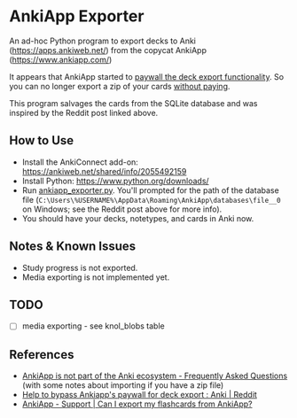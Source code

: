 # AnkiApp Exporter

An ad-hoc Python program to export decks to Anki (https://apps.ankiweb.net/) from the copycat AnkiApp (https://www.ankiapp.com/)

It appears that AnkiApp started to [paywall the deck export functionality](https://www.reddit.com/r/Anki/comments/ocbhry/help_to_bypass_ankiapps_paywall_for_deck_export/).
So you can no longer export a zip of your cards [without paying](https://www.ankiapp.com/support/solutions/ddcf01b0/can-i-export-my-flashcards-from-ankiapp-/).

This program salvages the cards from the SQLite database and was inspired by the Reddit post linked above.

## How to Use

- Install the AnkiConnect add-on: https://ankiweb.net/shared/info/2055492159
- Install Python: https://www.python.org/downloads/
- Run [ankiapp_exporter.py](ankiapp_exporter.py). You'll prompted for the path of the database file (`C:\Users\%USERNAME%\AppData\Roaming\AnkiApp\databases\file__0` on Windows; see the Reddit post above for more info).
- You should have your decks, notetypes, and cards in Anki now.

## Notes & Known Issues
- Study progress is not exported.
- Media exporting is not implemented yet.


## TODO
- [ ] media exporting - see knol_blobs table

## References

- [AnkiApp is not part of the Anki ecosystem - Frequently Asked Questions](https://faqs.ankiweb.net/ankiapp-is-not-part-of-the-anki-ecosystem.html) (with some notes about importing if you have a zip file)
- [Help to bypass Ankiapp's paywall for deck export : Anki | Reddit](https://www.reddit.com/r/Anki/comments/ocbhry/help_to_bypass_ankiapps_paywall_for_deck_export/)
- [AnkiApp - Support | Can I export my flashcards from AnkiApp?](https://www.ankiapp.com/support/solutions/ddcf01b0/can-i-export-my-flashcards-from-ankiapp-/)